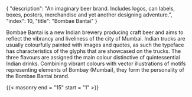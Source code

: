 {
  "description": "An imaginary beer brand. Includes logos, can labels, boxes, posters, merchandise and yet another designing adventure.",
  "index": 10,
  "title": "Bombae Bantai"
}

Bombae Bantai is a new Indian brewery producing craft beer and aims to reflect the vibrancy and liveliness of the city of Mumbai. Indian trucks are usually colourfully painted with images and quotes, as such the typeface has characteristics of the glyphs that are showcased on the trucks. The three flavours are assigned the main colour distinctive  of quintessential Indian drinks. Combining vibrant colours with vector illustrations of motifs representing elements of Bombay (Mumbai), they form the personality of the Bombae Bantai brand.

{{< masonry end = "15" start = "1" >}}
